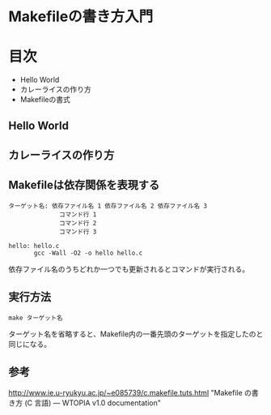 # Makefileの書き方入門

# 目次
* Hello World
* カレーライスの作り方
* Makefileの書式

## Hello World


## カレーライスの作り方


## Makefileは依存関係を表現する

```
ターゲット名: 依存ファイル名 1 依存ファイル名 2 依存ファイル名 3
              コマンド行 1
              コマンド行 2
              コマンド行 3
```

```
hello: hello.c
       gcc -Wall -O2 -o hello hello.c
```
依存ファイル名のうちどれか一つでも更新されるとコマンドが実行される。

## 実行方法

`make ターゲット名`

ターゲット名を省略すると、Makefile内の一番先頭のターゲットを指定したのと同じになる。




## 参考

http://www.ie.u-ryukyu.ac.jp/~e085739/c.makefile.tuts.html "Makefile の書き方 (C 言語) — WTOPIA v1.0 documentation"